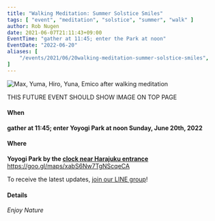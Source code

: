 ```yaml
---
title: "Walking Meditation: Summer Solstice Smiles"
tags: [ "event", "meditation", "solstice", "summer", "walk" ]
author: Rob Nugen
date: 2021-06-07T21:11:43+09:00
EventTime: "gather at 11:45; enter the Park at noon"
EventDate: "2022-06-20"
aliases: [
    "/events/2021/06/20walking-meditation-summer-solstice-smiles",
]
---
```


<img
src="https://b.robnugen.com/blog/2021/2021_jun_05_max_yuma_hiro_yuna_emico.jpg"
alt="Max, Yuma, Hiro, Yuna, Emico after walking meditation"
class="title" />


THIS FUTURE EVENT SHOULD SHOW IMAGE ON TOP PAGE

#### When

**gather at 11:45; enter Yoyogi Park at noon Sunday, June 20th, 2022**

#### Where

**Yoyogi Park by the [clock near Harajuku entrance](https://goo.gl/maps/xabS6Nw7TgNScqeCA)**  https://goo.gl/maps/xabS6Nw7TgNScqeCA

To receive the latest updates, [join our LINE group](/contact/)!

#### Details

*Enjoy Nature*

